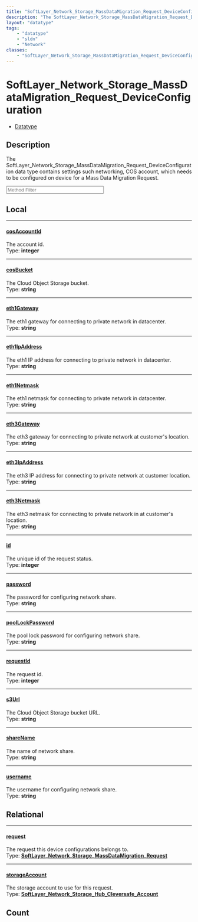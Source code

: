 ```yaml
---
title: "SoftLayer_Network_Storage_MassDataMigration_Request_DeviceConfiguration"
description: "The SoftLayer_Network_Storage_MassDataMigration_Request_DeviceConfiguration data type contains settings such networking,... "
layout: "datatype"
tags:
    - "datatype"
    - "sldn"
    - "Network"
classes:
    - "SoftLayer_Network_Storage_MassDataMigration_Request_DeviceConfiguration"
---
```


# SoftLayer_Network_Storage_MassDataMigration_Request_DeviceConfiguration
<div id='service-datatype'>
    <ul id='sldn-reference-tabs'>
        <li id='datatype'> <a href='/reference/datatypes/SoftLayer_Network_Storage_MassDataMigration_Request_DeviceConfiguration' >Datatype</a></li>
    </ul>
</div>

## Description 
The SoftLayer_Network_Storage_MassDataMigration_Request_DeviceConfiguration data type contains settings such networking, COS account, which needs to be configured on device for a Mass Data Migration Request. 





<!-- Service Filer BEGIN -->
<div class="view-filters">
        <div class="clearfix">
            <div class="search-input-box">
                <input placeholder="Method Filter" onkeyup="titleSearch(inputId='prop-input', divId='properties', elementClass='prop-row')" 
                    type="text" id="prop-input" value="" size="30" maxlength="128" class="form-text">
            </div>
        </div>
</div>
<!-- Service Filer END -->

<div id="properties" class="content">
<div id="localProperties" class="prop-content" >

## Local
-----
[cosAccountId]: #cosaccountid
#### [cosAccountId]
The account id.  
<span class="type-label">Type: </span>**integer**

-----
[cosBucket]: #cosbucket
#### [cosBucket]
The Cloud Object Storage bucket.  
<span class="type-label">Type: </span>**string**

-----
[eth1Gateway]: #eth1gateway
#### [eth1Gateway]
The eth1 gateway for connecting to private network in datacenter.  
<span class="type-label">Type: </span>**string**

-----
[eth1IpAddress]: #eth1ipaddress
#### [eth1IpAddress]
The eth1 IP address for connecting to private network in datacenter.  
<span class="type-label">Type: </span>**string**

-----
[eth1Netmask]: #eth1netmask
#### [eth1Netmask]
The eth1 netmask for connecting to private network in datacenter.  
<span class="type-label">Type: </span>**string**

-----
[eth3Gateway]: #eth3gateway
#### [eth3Gateway]
The eth3 gateway for connecting to private network at customer's location.  
<span class="type-label">Type: </span>**string**

-----
[eth3IpAddress]: #eth3ipaddress
#### [eth3IpAddress]
The eth3 IP address for connecting to private network at customer location.  
<span class="type-label">Type: </span>**string**

-----
[eth3Netmask]: #eth3netmask
#### [eth3Netmask]
The eth3 netmask for connecting to private network in at customer's location.  
<span class="type-label">Type: </span>**string**

-----
[id]: #id
#### [id]
The unique id of the request status.  
<span class="type-label">Type: </span>**integer**

-----
[password]: #password
#### [password]
The password for configuring network share.  
<span class="type-label">Type: </span>**string**

-----
[poolLockPassword]: #poollockpassword
#### [poolLockPassword]
The pool lock password for configuring network share.  
<span class="type-label">Type: </span>**string**

-----
[requestId]: #requestid
#### [requestId]
The request id.  
<span class="type-label">Type: </span>**integer**

-----
[s3Url]: #s3url
#### [s3Url]
The Cloud Object Storage bucket URL.  
<span class="type-label">Type: </span>**string**

-----
[shareName]: #sharename
#### [shareName]
The name of network share.  
<span class="type-label">Type: </span>**string**

-----
[username]: #username
#### [username]
The username for configuring network share.  
<span class="type-label">Type: </span>**string**

</div>
<!-- LOCAL PROPERTY END -->

<div id="relationalProperties"  class="prop-content" >

## Relational
-----
[request]: #request
#### [request]
The request this device configurations belongs to.  
<span class="type-label">Type: </span>**<a href='/reference/datatypes/SoftLayer_Network_Storage_MassDataMigration_Request'>SoftLayer_Network_Storage_MassDataMigration_Request </a>**

-----
[storageAccount]: #storageaccount
#### [storageAccount]
The storage account to use for this request.  
<span class="type-label">Type: </span>**<a href='/reference/datatypes/SoftLayer_Network_Storage_Hub_Cleversafe_Account'>SoftLayer_Network_Storage_Hub_Cleversafe_Account </a>**


## Count
</div>


